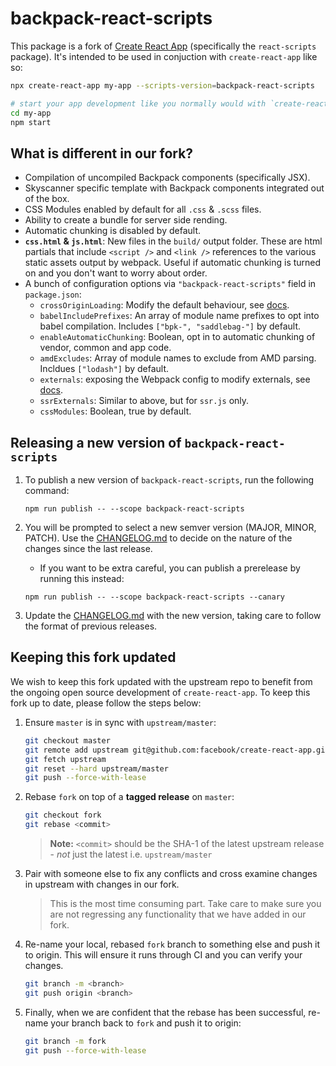# backpack-react-scripts

This package is a fork of [Create React App](https://github.com/facebookincubator/create-react-app) (specifically the
`react-scripts` package). It's intended to be used in conjuction with `create-react-app` like so:

```sh
npx create-react-app my-app --scripts-version=backpack-react-scripts

# start your app development like you normally would with `create-react-app`
cd my-app
npm start
```

## What is different in our fork?

- Compilation of uncompiled Backpack components (specifically JSX).
- Skyscanner specific template with Backpack components integrated out of the box.
- CSS Modules enabled by default for all `.css` & `.scss` files.
- Ability to create a bundle for server side rending.
- Automatic chunking is disabled by default.
- **`css.html` & `js.html`**: New files in the `build/` output folder. These are html partials that include `<script />` and `<link />` references to the various static assets output by webpack. Useful if automatic chunking is turned on and you don't want to worry about order.
- A bunch of configuration options via `"backpack-react-scripts"` field in `package.json`:
  - `crossOriginLoading`: Modify the default behaviour, see [docs](https://webpack.js.org/configuration/output/#output-crossoriginloading).
  - `babelIncludePrefixes`: An array of module name prefixes to opt into babel compilation. Includes `["bpk-", "saddlebag-"]` by default.
  - `enableAutomaticChunking`: Boolean, opt in to automatic chunking of vendor, common and app code.
  - `amdExcludes`: Array of module names to exclude from AMD parsing. Incldues `["lodash"]` by default.
  - `externals`: exposing the Webpack config to modify externals, see [docs](https://webpack.js.org/configuration/externals/).
  - `ssrExternals`: Similar to above, but for `ssr.js` only.
  - `cssModules`: Boolean, true by default.

## Releasing a new version of `backpack-react-scripts`

1. To publish a new version of `backpack-react-scripts`, run the following command:

   ```
   npm run publish -- --scope backpack-react-scripts
   ```

1. You will be prompted to select a new semver version (MAJOR, MINOR, PATCH). Use the [CHANGELOG.md](./CHANGELOG.md) to decide on the nature of the changes since the last release.

   - If you want to be extra careful, you can publish a prerelease by running this instead:

   ```
   npm run publish -- --scope backpack-react-scripts --canary
   ```

1. Update the [CHANGELOG.md](./CHANGELOG.md) with the new version, taking care to follow the format of previous releases.

## Keeping this fork updated

We wish to keep this fork updated with the upstream repo to benefit from the ongoing open source development
of `create-react-app`. To keep this fork up to date, please follow the steps below:

1. Ensure `master` is in sync with `upstream/master`:

   ```sh
   git checkout master
   git remote add upstream git@github.com:facebook/create-react-app.git
   git fetch upstream
   git reset --hard upstream/master
   git push --force-with-lease
   ```

1. Rebase `fork` on top of a **tagged release** on `master`:

   ```sh
   git checkout fork
   git rebase <commit>
   ```

   > **Note:** `<commit>` should be the SHA-1 of the latest upstream release - _not_ just the latest i.e. `upstream/master`

1. Pair with someone else to fix any conflicts and cross examine changes in upstream with changes in our fork.

   > This is the most time consuming part. Take care to make sure you are not regressing any functionality that we have added in our fork.

1. Re-name your local, rebased `fork` branch to something else and push it to origin. This will ensure it runs through CI and you can verify your changes.

   ```sh
   git branch -m <branch>
   git push origin <branch>
   ```

1. Finally, when we are confident that the rebase has been successful, re-name your branch back to `fork` and push it to origin:

   ```sh
   git branch -m fork
   git push --force-with-lease
   ```
